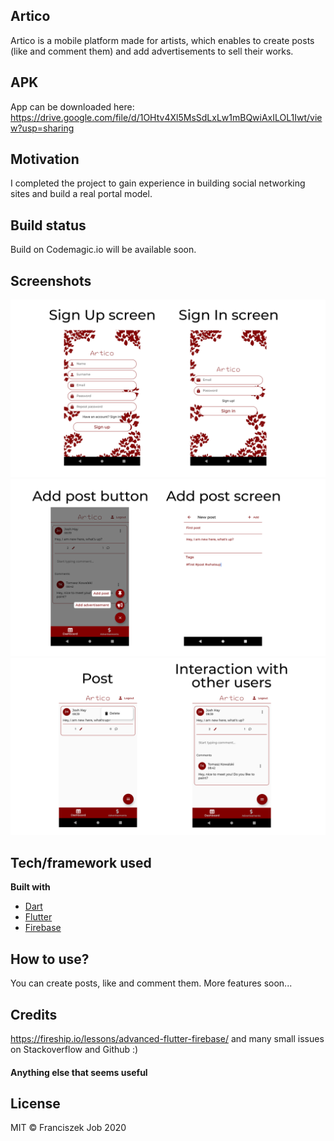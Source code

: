 ## Artico
Artico is a mobile platform made for artists, which enables to create posts (like and comment them) and add advertisements to sell their works.

## APK
App can be downloaded here:
https://drive.google.com/file/d/1OHtv4Xl5MsSdLxLw1mBQwiAxILOL1Iwt/view?usp=sharing

## Motivation
I completed the project to gain experience in building social networking sites and build a real portal model.

## Build status
Build on Codemagic.io will be available soon.
 
## Screenshots
<img src="https://github.com/Fiiranek/SocialNetwork/blob/master/screenshots/1.png"/>
<img src="https://github.com/Fiiranek/SocialNetwork/blob/master/screenshots/2.png"/>
<img src="https://github.com/Fiiranek/SocialNetwork/blob/master/screenshots/3.png"/>

## Tech/framework used
<b>Built with</b>
- [Dart](https://dart.dev)
- [Flutter](https://flutter.dev)
- [Firebase](https://firebase.google.com)

## How to use?
You can create posts, like and comment them. More features soon...

## Credits
https://fireship.io/lessons/advanced-flutter-firebase/ and many small issues on Stackoverflow and Github :)

#### Anything else that seems useful

## License
MIT © Franciszek Job 2020

